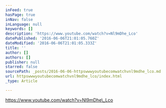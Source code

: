 ```yaml
---
inFeed: true
hasPage: true
inNav: false
inLanguage: null
keywords: []
description: 'https://www.youtube.com/watch?v=Nl9mDhe_Lco'
datePublished: '2016-06-06T21:01:05.760Z'
dateModified: '2016-06-06T21:01:05.333Z'
title: ''
author: []
authors: []
publisher: null
starred: false
sourcePath: _posts/2016-06-06-httpswwwyoutubecomwatchvnl9mdhe_lco.md
url: httpswwwyoutubecomwatchvnl9mdhe_lco/index.html
_type: Article

---
```

https://www.youtube.com/watch?v=Nl9mDhe\_Lco